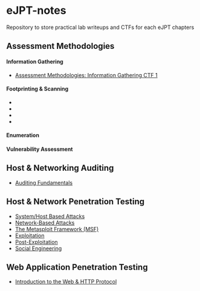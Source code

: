 # eJPT-notes
Repository to store practical lab writeups and CTFs for each eJPT chapters

## Assessment Methodologies
#### Information Gathering
- [Assessment Methodologies: Information Gathering CTF 1](https://github.com/aaronamran/eJPT-notes/blob/main/Information_Gathering/information-gathering-ctf1.md)
  
#### Footprinting & Scanning
-
-
-
-

#### Enumeration 
#### Vulnerability Assessment

## Host & Networking Auditing
- [Auditing Fundamentals](https://github.com/aaronamran/eJPT-notes/blob/main/auditing-fundamentals.md)

## Host & Network Penetration Testing
- [System/Host Based Attacks](https://github.com/aaronamran/eJPT-notes/blob/main/system-host-based-attacks.md)
- [Network-Based Attacks](https://github.com/aaronamran/eJPT-notes/blob/main/network-based-attacks.md)
- [The Metasploit Framework (MSF)](https://github.com/aaronamran/eJPT-notes/blob/main/metasploit-framework.md)
- [Exploitation](https://github.com/aaronamran/eJPT-notes/blob/main/exploitation.md)
- [Post-Exploitation](https://github.com/aaronamran/eJPT-notes/blob/main/post-exploitation.md)
- [Social Engineering](https://github.com/aaronamran/eJPT-notes/blob/main/social-engineering.md)

## Web Application Penetration Testing
- [Introduction to the Web & HTTP Protocol](https://github.com/aaronamran/eJPT-notes/blob/main/intro-web-http-protocol.md)
